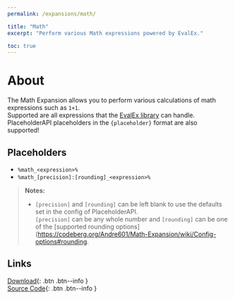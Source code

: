```yaml
---
permalink: /expansions/math/

title: "Math"
excerpt: "Perform various Math expressions powered by EvalEx."

toc: true
---
```


# About
The Math Expansion allows you to perform various calculations of math expressions such as `1+1`.  
Supported are all expressions that the [EvalEx library](https://github.com/uklimaschewski/EvalEx) can handle. PlaceholderAPI placeholders in the `{placeholder}` format are also supported!

## Placeholders
- `%math_<expression>%`
- `%math_[precision]:[rounding]_<expression>%`

> **Notes:**  
> - `[precision]` and `[rounding]` can be left blank to use the defaults set in the config of PlaceholderAPI.  
>   `[precision]` can be any whole number and `[rounding]` can be one of the [supported rounding options](https://codeberg.org/Andre601/Math-Expansion/wiki/Config-options#rounding.

## Links

[<i class="fas fa-cloud-download-alt"></i> Download](https://api.extendedclip.com/expansions/math){: .btn .btn--info }  
[<i class="fab fa-github"></i> Source Code](https://codeberg.org/Andre601/Math-Expansion){: .btn .btn--info }
